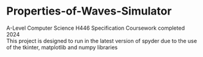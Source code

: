 # Properties-of-Waves-Simulator
A-Level Computer Science H446 Specification Coursework completed 2024 <br>
This project is designed to run in the latest version of spyder due to the use of the tkinter, matplotlib and numpy libraries
